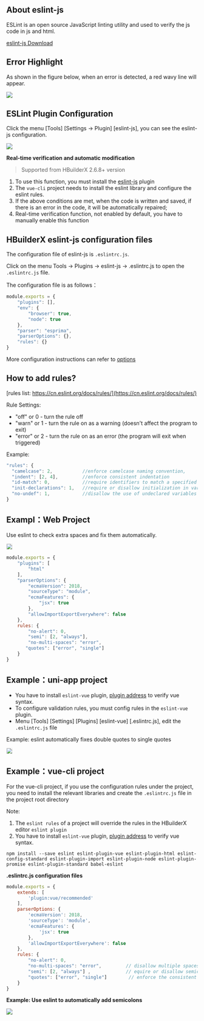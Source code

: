 ## About eslint-js

ESLint is an open source JavaScript linting utility and used to verify the js code in js and html.

[eslint-js Download](https://ext.dcloud.net.cn/plugin?id=2037)

## Error Highlight

As shown in the figure below, when an error is detected, a red wavy line will appear.

<img src="/static/snapshots/tutorial/plugins/eslint-js-error.png" class="hd-img" />

## ESLint Plugin Configuration

Click the menu [Tools] [Settings -> Plugin] [eslint-js], you can see the eslint-js configuration.

<img src="/static/snapshots/tutorial/plugins/settings_eslint_en.png" class="hd-img"/>

**Real-time verification and automatic modification**

> Supported from HBuilderX 2.6.8+ version

1. To use this function, you must install the [eslint-js](https://ext.dcloud.net.cn/plugin?id=2037) plugin
2. The `vue-cli` project needs to install the eslint library and configure the eslint rules.
3. If the above conditions are met, when the code is written and saved, if there is an error in the code, it will be automatically repaired;
4. Real-time verification function, not enabled by default, you have to manually enable this function


## HBuilderX eslint-js configuration files

The configuration file of eslint-js is `.eslintrc.js`.

Click on the menu Tools -> Plugins -> eslint-js -> .eslintrc.js to open the `.eslintrc.js` file.

The configuration file is as follows：

```js
module.exports = {
    "plugins": [],         
    "env": {
        "browser": true,
        "node": true
    },
    "parser": "esprima",   
    "parserOptions": {},    
    "rules": {}
}
```
  
More configuration instructions can refer to [options](https://eslint.org/docs/rules/)

## How to add rules?

[rules list: https://cn.eslint.org/docs/rules/](https://cn.eslint.org/docs/rules/)

Rule Settings:

- "off" or 0 - turn the rule off
- "warn" or 1 - turn the rule on as a warning (doesn't affect the program to exit)
- "error" or 2 - turn the rule on as an error (the program will exit when triggered)

Example:

```js
"rules": {
  "camelcase": 2,           //enforce camelcase naming convention,
  "indent": [2, 4],         //enforce consistent indentation
  "id-match": 0,            //require identifiers to match a specified regular expression
  "init-declarations": 1,   //require or disallow initialization in variable declarations
  "no-undef": 1,            //disallow the use of undeclared variables unless mentioned in /*global */ comments
}
```


## Exampl：Web Project

Use eslint to check extra spaces and fix them automatically.

<img src="/static/snapshots/tutorial/plugins/eslint-html-example-en.gif" style="zoom: 90%; border: 1px solid #eee;" />


```js
module.exports = {
    "plugins": [
        "html"
    ],
    "parserOptions": {
        "ecmaVersion": 2018,
        "sourceType": "module",
        "ecmaFeatures": {
            "jsx": true
        },
        "allowImportExportEverywhere": false
    },
    rules: {
        "no-alert": 0,
        "semi": [2, "always"],
        "no-multi-spaces": "error",
       "quotes": ["error", "single"]
    }
}
```

## Example：uni-app project

- You have to install `eslint-vue` plugin, [plugin address](https://ext.dcloud.net.cn/plugin?id=2005) to verify vue syntax.
- To configure validation rules, you must config rules in the `eslint-vue` plugin.
- Menu [Tools] [Settings] [Plugins] [eslint-vue] [.eslintrc.js], edit the `.eslintrc.js` file


Example: eslint automatically fixes double quotes to single quotes

<img src="/static/snapshots/tutorial/eslint-uniapp-example.gif" style="zoom: 90%; border: 1px solid #eee;" />


## Example：vue-cli project

For the vue-cli project, if you use the configuration rules under the project, you need to install the relevant libraries and create the `.eslintrc.js` file in the project root directory

Note:
1. The `eslint rules` of a project will override the rules in the HBuilderX editor `eslint plugin`
2. You have to install `eslint-vue` plugin, [plugin address](https://ext.dcloud.net.cn/plugin?id=2005) to verify vue syntax.

```shell
npm install --save eslint eslint-plugin-vue eslint-plugin-html eslint-config-standard eslint-plugin-import eslint-plugin-node eslint-plugin-promise eslint-plugin-standard babel-eslint
```


**.eslintrc.js configuration files**

```js
module.exports = {
    extends: [
        'plugin:vue/recommended'
    ],
	parserOptions: {
		'ecmaVersion': 2018,
		'sourceType': 'module',
		'ecmaFeatures': {
			'jsx': true
		},
		'allowImportExportEverywhere': false
	},
    rules: {
        "no-alert": 0,
        "no-multi-spaces": "error",         // disallow multiple spaces 
        "semi": [2, "always"] ,             // equire or disallow semicolons instead of ASI
        "quotes": ["error", "single"]        // enforce the consistent use of either backticks, double, or single quotes
    }
}
```

**Example: Use eslint to automatically add semicolons**

![](https://img-cdn-qiniu.dcloud.net.cn/uploads/article/20200317/911ea4cac9f2c4d80ec502b1384e7a58.gif)
